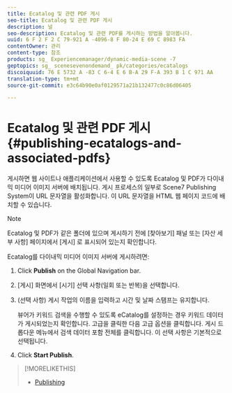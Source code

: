 ```yaml
---
title: Ecatalog 및 관련 PDF 게시
seo-title: Ecatalog 및 관련 PDF 게시
description: 널
seo-description: Ecatalog 및 관련 PDF를 게시하는 방법을 알아봅니다.
uuid: 6 F 2 F 2 C 79-921 A -4096-8 F 80-24 E 69 C 8983 FA
contentOwner: 관리
content-type: 참조
products: sg_ Experiencemanager/dynamic-media-scene -7
geptopics: sg_ scenesevenondemand_ pk/categories/ecatalogs
discoiquuid: 76 E 5732 A -83 C 6-4 E 6 B-A 29 F-A 393 B 1 C 971 AA
translation-type: tm+mt
source-git-commit: e3c64b90e0af0129571a21b132477c0c86d06405

---
```



# Ecatalog 및 관련 PDF 게시{#publishing-ecatalogs-and-associated-pdfs}

게시하면 웹 사이트나 애플리케이션에서 사용할 수 있도록 Ecatalog 및 PDF가 다이내믹 미디어 이미지 서버에 배치됩니다. 게시 프로세스의 일부로 Scene7 Publishing System이 URL 문자열을 활성화합니다. 이 URL 문자열을 HTML 웹 페이지 코드에 배치할 수 있습니다.

>[!NOTE]
>
>Ecatalog 및 PDF가 같은 폴더에 있으며 게시하기 전에 [찾아보기] 패널 또는 [자산 세부 사항] 페이지에서 [게시] 로 표시되어 있는지 확인합니다.

Ecatalog를 다이내믹 미디어 이미지 서버에 게시하려면:

1. Click **Publish** on the Global Navigation bar.
1. [게시] 화면에서 [시기] 선택 사항(일회 또는 반복)을 선택합니다.
1. (선택 사항) 게시 작업의 이름을 입력하고 시간 및 날짜 스탬프는 유지합니다.

   뷰어가 키워드 검색을 수행할 수 있도록 eCatalog를 설정하는 경우 키워드 데이터가 게시되었는지 확인합니다. 고급을 클릭한 다음 고급 옵션을 클릭합니다. 게시 드롭다운 메뉴에서 검색 데이터 포함 전체를 클릭합니다. 이 선택 사항은 기본적으로 선택됩니다.

1. Click **Start Publish**.

>[!MORELIKETHIS]
>
>* [Publishing](publishing-files.md)

